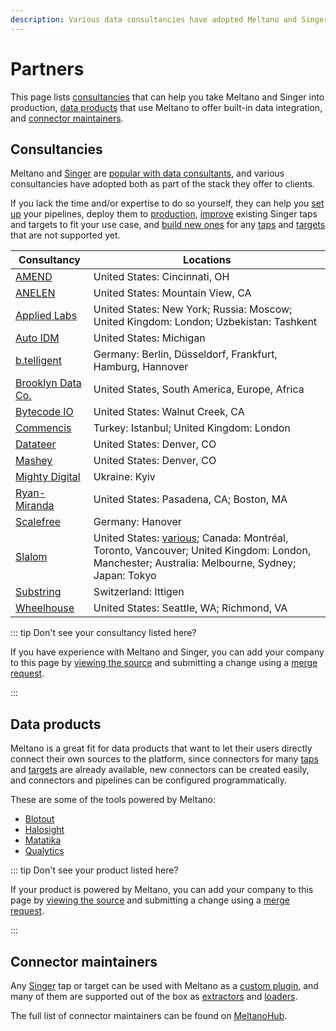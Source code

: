 ```yaml
---
description: Various data consultancies have adopted Meltano and Singer as part of the stack they offer to clients.
---
```


# Partners

This page lists [consultancies](#consultancies) that can help you take Meltano and Singer into production,
[data products](#data-products) that use Meltano to offer built-in data integration, and [connector maintainers](#connector-maintainers).

## Consultancies

Meltano and [Singer](https://www.singer.io/) are [popular with data consultants](/docs/#focus), and various consultancies have adopted both as part of the stack they offer to clients.

If you lack the time and/or expertise to do so yourself, they can help you
[set up](/docs/getting-started.html) your pipelines, deploy them to [production](/docs/production.html),
[improve](/docs/plugin-management.html#using-a-custom-fork-of-a-plugin) existing Singer taps and targets to fit your use case,
and [build new ones](/tutorials/create-a-custom-extractor.html) for any [taps](https://hub.meltano.com/singer/taps) and [targets](https://hub.meltano.com/singer/targest)
that are not supported yet.

| Consultancy | Locations |
| --------------- | --------- |
| [AMEND](https://amendllc.com/) | United States: Cincinnati, OH |
| [ANELEN](https://anelen.co) | United States: Mountain View, CA |
| [Applied Labs](https://appliedlabs.io/) | United States: New York; Russia: Moscow; United Kingdom: London; Uzbekistan: Tashkent |
| [Auto IDM](https://autoidm.com/) | United States: Michigan |
| [b.telligent](https://www.btelligent.com/) | Germany: Berlin, Düsseldorf, Frankfurt, Hamburg, Hannover |
| [Brooklyn Data Co.](https://www.brooklyndata.co/) | United States, South America, Europe, Africa |
| [Bytecode IO](https://bytecode.io/) | United States: Walnut Creek, CA |
| [Commencis](https://www.commencis.com/) | Turkey: Istanbul; United Kingdom: London |
| [Datateer](https://www.datateer.com/) | United States: Denver, CO |
| [Mashey](https://www.mashey.com/) | United States: Denver, CO |
| [Mighty Digital](https://www.mighty.digital/) | Ukraine: Kyiv |
| [Ryan-Miranda](https://www.ryan-miranda.com/) | United States: Pasadena, CA; Boston, MA |
| [Scalefree](https://www.scalefree.com) | Germany: Hanover |
| [Slalom](https://www.slalom.com/) | United States: [various](https://www.slalom.com/locations); Canada: Montréal, Toronto, Vancouver; United Kingdom: London, Manchester; Australia: Melbourne, Sydney; Japan: Tokyo |
| [Substring](https://substring.ch/) | Switzerland: Ittigen |
| [Wheelhouse](https://www.wheelhousedmg.com/) | United States: Seattle, WA; Richmond, VA |

::: tip Don't see your consultancy listed here?

If you have experience with Meltano and Singer, you can add your company to this page by [viewing the source](https://gitlab.com/meltano/meltano/-/blob/master/docs/src/partners/README.md) and submitting a change using a [merge request](https://docs.gitlab.com/ee/user/project/merge_requests/creating_merge_requests.html).

:::

## Data products

Meltano is a great fit for data products that want to let their users directly connect their own sources to the platform,
since connectors for many [taps](https://hub.meltano.com/singer/taps) and [targets](https://hub.meltano.com/singer/targest) are already available,
new connectors can be created easily, and connectors and pipelines can be configured programmatically.

These are some of the tools powered by Meltano:

- [Blotout](https://blotout.io)
- [Halosight](https://halosight.com)
- [Matatika](https://matatika.com)
- [Qualytics](https://qualytics.co)

::: tip Don't see your product listed here?

If your product is powered by Meltano, you can add your company to this page by [viewing the source](https://gitlab.com/meltano/meltano/-/blob/master/docs/src/partners/README.md) and submitting a change using a [merge request](https://docs.gitlab.com/ee/user/project/merge_requests/creating_merge_requests.html).

:::

## Connector maintainers

Any [Singer](https://hub.meltano.com/singer/) tap or target can be used with Meltano as a [custom plugin](/docs/plugin-management.html#custom-plugins),
and many of them are supported out of the box as [extractors](https://hub.meltano.com/extractors) and [loaders](https://hub.meltano.com/loaders).

The full list of connector maintainers can be found on [MeltanoHub](https://hub.meltano.com/singer/maintainers/).
